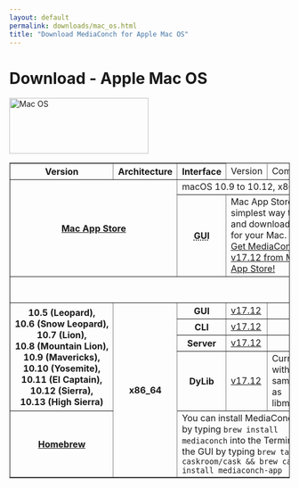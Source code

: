 ```yaml
---
layout: default
permalink: downloads/mac_os.html
title: "Download MediaConch for Apple Mac OS"
---
```


# Download - Apple Mac OS

<img src="/MediaConch/images/Mac_OS.png" alt="Mac OS" width="250" height="100">

<table border="1">
<thead>
<tr class="table-header">
    <th>Version</th>
    <th>Architecture</th>
    <th>Interface</th>
    <td>Version</td>
    <td>Comment</td>
</tr>
</thead>
<tbody>

<tr>
    <th rowspan="2" colspan="2"><a href="https://www.apple.com/itunes/affiliates/download/?id=510620098">Mac App Store</a></th>
    <td colspan="3">macOS 10.9 to 10.12, x86_64</td>
</tr>
<tr>
    <th><abbr title="Graphical User Interface">GUI</abbr></th>
    <td colspan="2">Mac App Store is the simplest way to find and download apps for your Mac.<br /><a href="http://itunes.apple.com/app/mediaconch/id1183720451">Get MediaConch v17.12 from Mac App Store!</a></td>
</tr>
<tr>
    <td colspan="5">&nbsp;<br />&nbsp;</td>
</tr>
<tr>
    <th rowspan="4">10.5&nbsp;(Leopard),<br /> 10.6&nbsp;(Snow&nbsp;Leopard),<br />10.7&nbsp;(Lion),<br />10.8&nbsp;(Mountain&nbsp;Lion),<br />10.9&nbsp;(Mavericks),<br />10.10&nbsp;(Yosemite),<br />10.11&nbsp;(El&nbsp;Captain),<br />10.12&nbsp;(Sierra),<br />10.13&nbsp;(High&nbsp;Sierra)</th>
    <th rowspan="5">x86_64</th>
    <th>GUI</th>
    <td><a href="//mediaarea.net/download/binary/mediaconch-gui/17.12/MediaConch_GUI_17.12_Mac.dmg">v17.12</a></td>
    <td>&nbsp;</td>
</tr>
<tr>
    <th>CLI</th>
    <td><a href="//mediaarea.net/download/binary/mediaconch/17.12/MediaConch_CLI_17.12_Mac.dmg">v17.12</a></td>
    <td>&nbsp;</td>
</tr>
<tr>
    <th>Server</th>
    <td><a href="//mediaarea.net/download/binary/mediaconch-server/17.12/MediaConch_Server_17.12_Mac.dmg">v17.12</a></td>
    <td>&nbsp;</td>
</tr>
<tr>
    <th>DyLib</th>
    <td><a href="//mediaarea.net/download/binary/libmediainfo0/17.12/MediaInfo_DLL_17.12_Mac_i386+x86_64.tar.bz2">v17.12</a></td>
    <td>Currently with the same API as libmediainfo</td>
</tr>
<tr>
    <th><a href="http://brew.sh/">Homebrew</a></th>
    <td colspan="4">You can install MediaConch CLI by typing <code>brew install mediaconch</code> into the Terminal, and the GUI by typing <code>brew tap caskroom/cask && brew cask install mediaconch-app</code></td>
</tr>

</tbody>
</table>
